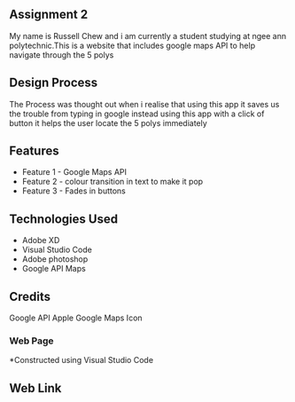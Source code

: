 ## Assignment 2 

My name is Russell Chew and i am currently a student studying at ngee ann polytechnic.This is a website that includes google maps API to help navigate through the 5 polys

## Design Process
The Process was thought out when i realise that using this app it saves us the trouble from typing in google instead using this app with a click of button it helps the user locate the 5 polys immediately

## Features

* Feature 1 - Google Maps API
* Feature 2 - colour transition in text to make it pop
* Feature 3 - Fades in buttons

## Technologies Used

* Adobe XD
* Visual Studio Code
* Adobe photoshop
* Google API Maps

## Credits
Google API
Apple Google Maps Icon

### Web Page
*Constructed using Visual Studio Code

## Web Link
